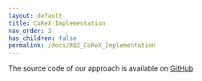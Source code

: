 ```yaml
---
layout: default
title: CoReX Implementation
nav_order: 3
has_children: false
permalink: /docs/RQ2_CoReX_Implementation
---
```


The source code of our approach is available on [GitHub](https://github.com/anonymousResearcher24/CoReX)
